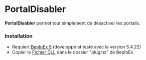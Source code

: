 # PortalDisabler

**PortalDisabler** permet tout simplement de désactiver les portails.

### Installation

- Requiert [BepInEx 5](https://docs.bepinex.dev/articles/user_guide/installation/index.html) (developpé et testé avec la version 5.4.22)
- Copier le [Fichier DLL](https://github.com/Shepardeon/LycansMod-OptionsLimitsBegone/releases/tag/2.1.0) dans le dossier "plugins" de BepInEx